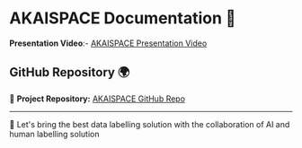 # AKAISPACE Documentation 🚀

**Presentation Video**:- [AKAISPACE Presentation Video](https://youtu.be/kc5bFRVaA5U?si=LzmpcztO40DPAfzd)

## GitHub Repository 🌍

🔗 **Project Repository:** [AKAISPACE GitHub Repo](https://github.com/Its-Harshit-work/Akaispace-BNB.git)

---

🚀 Let's bring the best data labelling solution with the collaboration of AI and human labelling solution
